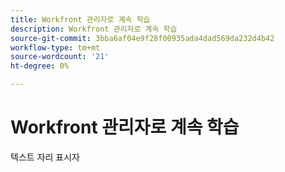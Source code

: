 ```yaml
---
title: Workfront 관리자로 계속 학습
description: Workfront 관리자로 계속 학습
source-git-commit: 3bba6af04e9f28f00935ada4dad569da232d4b42
workflow-type: tm+mt
source-wordcount: '21'
ht-degree: 0%

---
```


# Workfront 관리자로 계속 학습

텍스트 자리 표시자